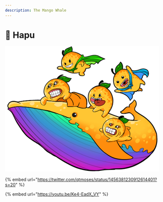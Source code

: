 ```yaml
---
description: The Mango Whale
---
```


# 🐋 Hapu

![](<../.gitbook/assets/image (11) (1) (1).png>)

{% embed url="https://twitter.com/qtmoses/status/1456381230912614401?s=20" %}

{% embed url="https://youtu.be/Ke4-EadX_VY" %}

